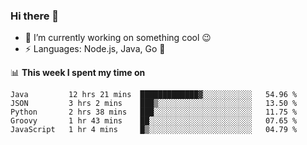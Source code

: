 ### Hi there 👋

<!--
**nodejh/nodejh** is a ✨ _special_ ✨ repository because its `README.md` (this file) appears on your GitHub profile.

Here are some ideas to get you started:

- 🔭 I’m currently working on ...
- 🌱 I’m currently learning ...
- 👯 I’m looking to collaborate on ...
- 🤔 I’m looking for help with ...
- 💬 Ask me about ...
- 📫 How to reach me: ...
- 😄 Pronouns: ...
- ⚡ Fun fact: ...
-->

- 🔭 I’m currently working on something cool :wink:
- ⚡ Languages: Node.js, Java, Go :thought_balloon:

📊 **This week I spent my time on**

<!--START_SECTION:waka-->
```text
Java         12 hrs 21 mins  █████████████▓░░░░░░░░░░░   54.96 % 
JSON         3 hrs 2 mins    ███▒░░░░░░░░░░░░░░░░░░░░░   13.50 % 
Python       2 hrs 38 mins   ███░░░░░░░░░░░░░░░░░░░░░░   11.75 % 
Groovy       1 hr 43 mins    ██░░░░░░░░░░░░░░░░░░░░░░░   07.65 % 
JavaScript   1 hr 4 mins     █▒░░░░░░░░░░░░░░░░░░░░░░░   04.79 % 
```
<!--END_SECTION:waka-->


<!--
:traffic_light: **Visitors**

![visitors](https://visitor-badge.glitch.me/badge?page_id=nodejh.nodejh)
-->
